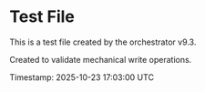 # Test File

This is a test file created by the orchestrator v9.3.

Created to validate mechanical write operations.

Timestamp: 2025-10-23 17:03:00 UTC